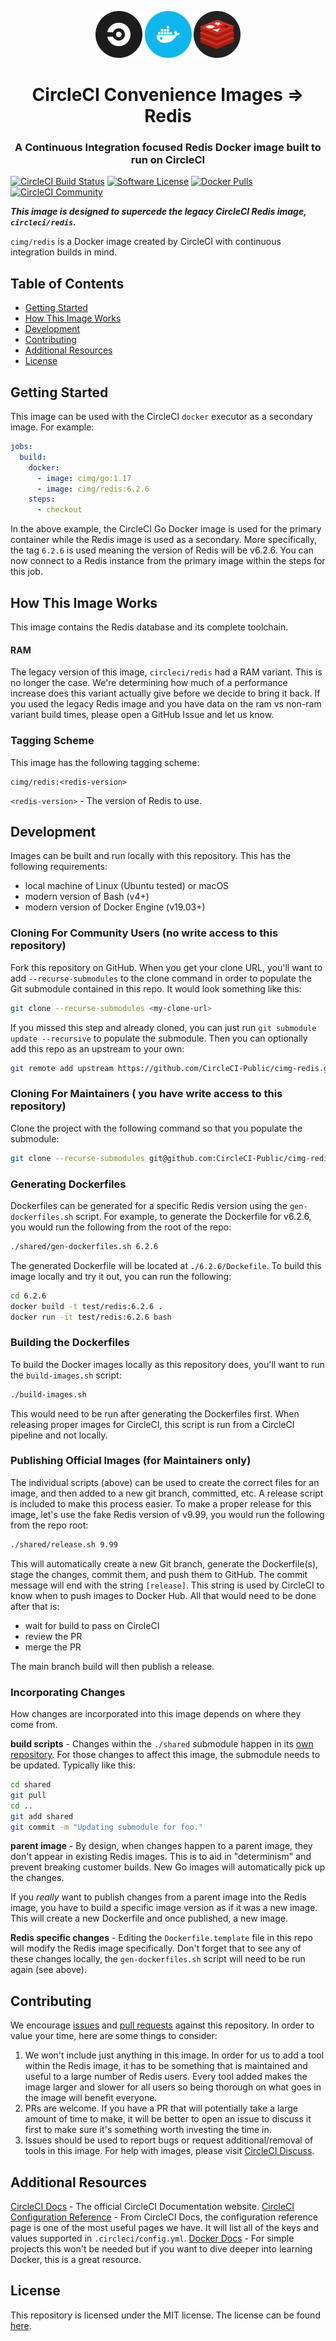 <div align="center">
	<p>
		<img alt="CircleCI Logo" src="img/circle-circleci.svg?raw=true" width="75" />
		<img alt="Docker Logo" src="img/circle-docker.svg?raw=true" width="75" />
		<img alt="Redis Logo" src="img/circle-redis.svg?raw=true" width="75" />
	</p>
	<h1>CircleCI Convenience Images => Redis</h1>
	<h3>A Continuous Integration focused Redis Docker image built to run on CircleCI</h3>
</div>

[![CircleCI Build Status](https://circleci.com/gh/CircleCI-Public/cimg-redis.svg?style=shield)](https://circleci.com/gh/CircleCI-Public/cimg-redis) [![Software License](https://img.shields.io/badge/license-MIT-blue.svg)](https://raw.githubusercontent.com/CircleCI-Public/cimg-redis/master/LICENSE) [![Docker Pulls](https://img.shields.io/docker/pulls/cimg/redis)](https://hub.docker.com/r/cimg/redis) [![CircleCI Community](https://img.shields.io/badge/community-CircleCI%20Discuss-343434.svg)](https://discuss.circleci.com/c/ecosystem/circleci-images)

***This image is designed to supercede the legacy CircleCI Redis image, `circleci/redis`.***

`cimg/redis` is a Docker image created by CircleCI with continuous integration builds in mind.


## Table of Contents

- [Getting Started](#getting-started)
- [How This Image Works](#how-this-image-works)
- [Development](#development)
- [Contributing](#contributing)
- [Additional Resources](#additional-resources)
- [License](#license)


## Getting Started

This image can be used with the CircleCI `docker` executor as a secondary image.
For example:

```yaml
jobs:
  build:
    docker:
      - image: cimg/go:1.17
      - image: cimg/redis:6.2.6
    steps:
      - checkout
```

In the above example, the CircleCI Go Docker image is used for the primary container while the Redis image is used as a secondary.
More specifically, the tag `6.2.6` is used meaning the version of Redis will be v6.2.6.
You can now connect to a Redis instance from the primary image within the steps for this job.


## How This Image Works

This image contains the Redis database and its complete toolchain.

#### RAM

The legacy version of this image, `circleci/redis` had a RAM variant.
This is no longer the case.
We're determining how much of a performance increase does this variant actually give before we decide to bring it back.
If you used the legacy Redis image and you have data on the ram vs non-ram variant build times, please open a GitHub Issue and let us know.


### Tagging Scheme

This image has the following tagging scheme:

```
cimg/redis:<redis-version>
```

`<redis-version>` - The version of Redis to use.


## Development

Images can be built and run locally with this repository.
This has the following requirements:

- local machine of Linux (Ubuntu tested) or macOS
- modern version of Bash (v4+)
- modern version of Docker Engine (v19.03+)

### Cloning For Community Users (no write access to this repository)

Fork this repository on GitHub.
When you get your clone URL, you'll want to add `--recurse-submodules` to the clone command in order to populate the Git submodule contained in this repo.
It would look something like this:

```bash
git clone --recurse-submodules <my-clone-url>
```

If you missed this step and already cloned, you can just run `git submodule update --recursive` to populate the submodule.
Then you can optionally add this repo as an upstream to your own:

```bash
git remote add upstream https://github.com/CircleCI-Public/cimg-redis.git
```

### Cloning For Maintainers ( you have write access to this repository)

Clone the project with the following command so that you populate the submodule:

```bash
git clone --recurse-submodules git@github.com:CircleCI-Public/cimg-redis.git
```

### Generating Dockerfiles

Dockerfiles can be generated for a specific Redis version using the `gen-dockerfiles.sh` script.
For example, to generate the Dockerfile for v6.2.6, you would run the following from the root of the repo:

```bash
./shared/gen-dockerfiles.sh 6.2.6
```

The generated Dockerfile will be located at `./6.2.6/Dockefile`.
To build this image locally and try it out, you can run the following:

```bash
cd 6.2.6
docker build -t test/redis:6.2.6 .
docker run -it test/redis:6.2.6 bash
```

### Building the Dockerfiles

To build the Docker images locally as this repository does, you'll want to run the `build-images.sh` script:

```bash
./build-images.sh
```

This would need to be run after generating the Dockerfiles first.
When releasing proper images for CircleCI, this script is run from a CircleCI pipeline and not locally.

### Publishing Official Images (for Maintainers only)

The individual scripts (above) can be used to create the correct files for an image, and then added to a new git branch, committed, etc.
A release script is included to make this process easier.
To make a proper release for this image, let's use the fake Redis version of v9.99, you would run the following from the repo root:

```bash
./shared/release.sh 9.99
```

This will automatically create a new Git branch, generate the Dockerfile(s), stage the changes, commit them, and push them to GitHub.
The commit message will end with the string `[release]`.
This string is used by CircleCI to know when to push images to Docker Hub.
All that would need to be done after that is:

- wait for build to pass on CircleCI
- review the PR
- merge the PR

The main branch build will then publish a release.

### Incorporating Changes

How changes are incorporated into this image depends on where they come from.

**build scripts** - Changes within the `./shared` submodule happen in its [own repository](https://github.com/CircleCI-Public/cimg-shared).
For those changes to affect this image, the submodule needs to be updated.
Typically like this:

```bash
cd shared
git pull
cd ..
git add shared
git commit -m "Updating submodule for foo."
```

**parent image** - By design, when changes happen to a parent image, they don't appear in existing Redis images.
This is to aid in "determinism" and prevent breaking customer builds.
New Go images will automatically pick up the changes.

If you *really* want to publish changes from a parent image into the Redis image, you have to build a specific image version as if it was a new image.
This will create a new Dockerfile and once published, a new image.

**Redis specific changes** - Editing the `Dockerfile.template` file in this repo will modify the Redis image specifically.
Don't forget that to see any of these changes locally, the `gen-dockerfiles.sh` script will need to be run again (see above).


## Contributing

We encourage [issues](https://github.com/CircleCI-Public/cimg-redis/issues) and [pull requests](https://github.com/CircleCI-Public/cimg-redis/pulls) against this repository. In order to value your time, here are some things to consider:

1. We won't include just anything in this image. In order for us to add a tool within the Redis image, it has to be something that is maintained and useful to a large number of Redis users. Every tool added makes the image larger and slower for all users so being thorough on what goes in the image will benefit everyone.
1. PRs are welcome. If you have a PR that will potentially take a large amount of time to make, it will be better to open an issue to discuss it first to make sure it's something worth investing the time in.
1. Issues should be used to report bugs or request additional/removal of tools in this image. For help with images, please visit [CircleCI Discuss](https://discuss.circleci.com/c/ecosystem/circleci-images).


## Additional Resources

[CircleCI Docs](https://circleci.com/docs/) - The official CircleCI Documentation website.
[CircleCI Configuration Reference](https://circleci.com/docs/2.0/configuration-reference/#section=configuration) - From CircleCI Docs, the configuration reference page is one of the most useful pages we have.
It will list all of the keys and values supported in `.circleci/config.yml`.
[Docker Docs](https://docs.docker.com/) - For simple projects this won't be needed but if you want to dive deeper into learning Docker, this is a great resource.


## License

This repository is licensed under the MIT license.
The license can be found [here](./LICENSE).
